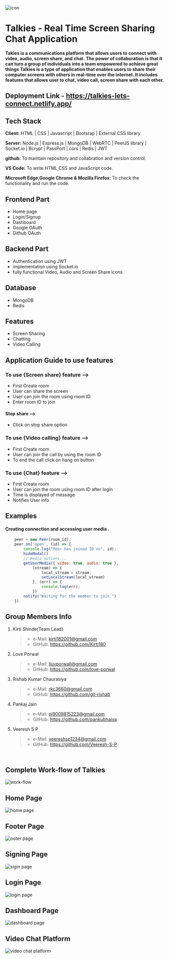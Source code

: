 ![icon](https://user-images.githubusercontent.com/112820391/229345379-104d7a8e-6fb3-4c47-b760-8a6acf5f3d97.png)

# Talkies - Real Time Screen Sharing  Chat Application

**Takies is a communications platform that allows users to connect with video, audio, screen share, and chat.**
**The power of collaboration is that it can turn a group of individuals into a team empowered to achieve great things
Talkies is a type of application that enables users to share their computer screens with others in real-time over the internet. 
It includes features that allows user to chat, video call, screen share with each other.**

## Deployment Link - https://talkies-lets-connect.netlify.app/

## Tech Stack

**Client:** HTML | CSS | Javascript | Bootsrap | External CSS library

**Server:** Node.js | Express.js | MongoDB | WebRTC | PeerJS library | Socket.io | Bcrypt | PassPort | cors | Redis | JWT

**github:** To maintain repository and collabration and version control.

**VS Code:** To write HTML,CSS and JavaScript code.

**Microsoft Edge,Google Chrome & Mozilla Firefox:** To check the functionality and run the code.

## Frontend Part

- Home page
- Login/Signup
- Dashboard
- Google OAuth 
- Github OAuth

## Backend Part
- Authentication using JWT
- implementation using Socket.io
- fully functional Video, Audio and Screen Share icons

## Database  
 - MongoDB
 - Redis

## Features 
 -  Screen Sharing 
 -  Chatting 
 -  Video Calling

 ## Application Guide to use features

 ### To use {Screen share} feature -->
-  First Create room 
-  User can share the screen
-  User can join the room using room ID
-  Enter room ID to join 

#### Stop share -->
- Click on stop share option 

### To use {Video calling} feature -->
-  First Create room 
-  User can join the call by using the room ID
-  To end the call click on hang on button

### To use {Chat} feature -->
-  First Create room
-  User can join the room using room ID after login
-  Time is displayed of message
-  Notifies User info


## Examples
 #### Creating connection and accessing user media .
```javascript
    peer = new Peer(room_id);
    peer.on('open', (id) => {
        console.log("Peer has joined ID no", id);
        hideModal()
        // media options...
        getUserMedia({ video: true, audio: true },
            (stream) => {
                local_stream = stream;
                setLocalStream(local_stream)
            }, (err) => {
                console.log(err);
            })
        notify("Waiting for the member to join.")
    })
```

## Group Members Info

1. Kirti Shinde(Team Lead)
   >    - e-Mail: kirti182001@gmail.com
   >    - GitHub: https://github.com/Kirti180


2. Love Porwal
   >    - e-Mail: lluvporwall@gmail.com
   >    - GitHub: https://github.com/love-porwal 


3. Rishab Kumar Chaurasiya
   >    - e-Mail: rkc3660@gmail.com
   >    - GitHub: https://github.com/git-rishab


4. Pankaj Jain
   >    - e-Mail: pj9009815223@gmail.com
   >    - GitHub: https://github.com/pankubhaiya 


5. Veeresh S P
   >    - e-Mail: veereshsp1234@gmail.com
   >    - GitHub: https://github.com/Veeresh-S-P 

<br>

## Complete Work-flow of Talkies

![work-flow](https://user-images.githubusercontent.com/115463536/229331910-ba9200c8-7d65-4c98-b4a1-3f921088107b.jpg)

## Home Page
![home page](https://user-images.githubusercontent.com/112820391/229371183-24ec49f9-2dc6-41e5-bb21-0f340f8dec72.PNG)
## Footer Page
![ooter page](https://user-images.githubusercontent.com/112820391/229371197-2fe56e7e-ff79-46ce-bccd-ad6c84c10ab7.PNG)
## Signing Page
![sigin page](https://user-images.githubusercontent.com/112820391/229371204-bb79974c-4d59-42a5-824c-49f884a4d860.PNG)
## Login Page
![login page](https://user-images.githubusercontent.com/112820391/229371208-37d675ae-2f72-4b28-9951-3de7c3044118.PNG)
## Dashboard Page
![dashboard page](https://user-images.githubusercontent.com/112820391/229371233-bea4c2b8-75d7-4b2b-b6e1-e95bc52a4093.PNG)
## Video Chat Platform
![video chat platform](https://user-images.githubusercontent.com/112820391/229371247-f2d3b3a3-7dff-40cb-9c2e-6770234979d1.PNG)

